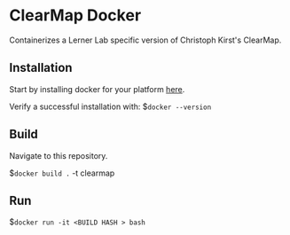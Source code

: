 # ClearMap Docker
Containerizes a Lerner Lab specific version of Christoph Kirst's ClearMap.

## Installation
Start by installing docker for your platform [here](https://store.docker.com/search?offering=community&type=edition).

Verify a successful installation with:
$`docker --version`


## Build
Navigate to this repository. 

$`docker build .` -t clearmap

## Run
$`docker run -it <BUILD HASH > bash`
